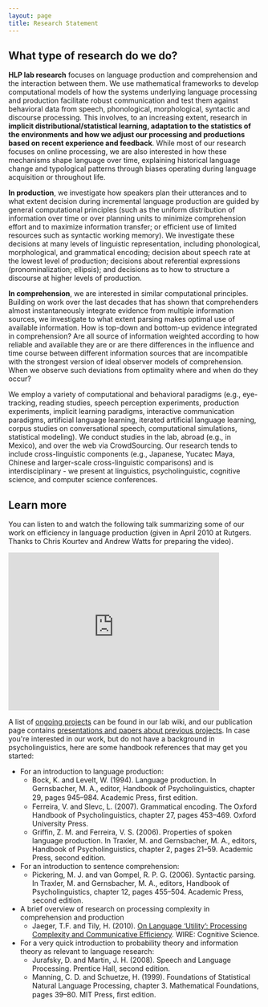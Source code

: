 ```yaml
---
layout: page
title: Research Statement
---
```


## What type of research do we do?

**HLP lab research** focuses on language production and comprehension and the interaction between them. We use mathematical frameworks to develop computational models of how the systems underlying language processing and production facilitate robust communication and test them against behavioral data from speech, phonological, morphological, syntactic and discourse processing. This involves, to an increasing extent, research in **implicit distributional/statistical learning, adaptation to the statistics of the environments and how we adjust our processing and productions based on recent experience and feedback**. While most of our research focuses on online processing, we are also interested in how these mechanisms shape language over time, explaining historical language change and typological patterns through biases operating during language acquisition or throughout life.

**In production**, we investigate how speakers plan their utterances and to what extent decision during incremental language production are guided by general computational principles (such as the uniform distribution of information over time or over planning units to minimize comprehension effort and to maximize information transfer; or efficient use of limited resources such as syntactic working memory). We investigate these decisions at many levels of linguistic representation, including phonological, morphological, and grammatical encoding; decision about speech rate at the lowest level of production; decisions about referential expressions (pronominalization; ellipsis); and decisions as to how to structure a discourse at higher levels of production.

**In comprehension**, we are interested in similar computational principles. Building on work over the last decades that has shown that comprehenders almost instantaneously integrate evidence from multiple information sources, we investigate to what extent parsing makes optimal use of available information. How is top-down and bottom-up evidence integrated in comprehension? Are all source of information weighted according to how reliable and available they are or are there differences in the influence and time course between different information sources that are incompatible with the strongest version of ideal observer models of comprehension. When we observe such deviations from optimality where and when do they occur?

We employ a variety of computational and behavioral paradigms (e.g., eye-tracking, reading studies, speech perception experiments, production experiments, implicit learning paradigms, interactive communication paradigms, artificial language learning, iterated artificial language learning, corpus studies on conversational speech, computational simulations, statistical modeling). We conduct studies in the lab, abroad (e.g., in Mexico), and over the web via CrowdSourcing. Our research tends to include cross-linguistic components (e.g., Japanese, Yucatec Maya, Chinese and larger-scale cross-linguistic comparisons) and is interdisciplinary - we present at linguistics, psycholinguistic, cognitive science, and computer science conferences.

## Learn more

You can listen to and watch the following talk summarizing some of our work on efficiency in language production (given in April 2010 at Rutgers. Thanks to Chris Kourtev and Andrew Watts for preparing the video).

<iframe width="420" height="315" src="https://www.youtube.com/embed/1fFkO7xV0SY" frameborder="0" allowfullscreen></iframe>

A list of [ongoing projects](http://wiki.bcs.rochester.edu/HlpLab/Projects) can be found in our lab wiki, and our publication page contains [presentations and papers about previous projects]({{site.baseurl}}/publications/). In case you're interested in our work, but do not have a background in psycholinguistics, here are some handbook references that may get you started:

  * For an introduction to language production:
    * Bock, K. and Levelt, W. (1994). Language production. In Gernsbacher, M. A., editor, Handbook of Psycholinguistics, chapter 29, pages 945–984. Academic Press, ﬁrst edition.
    * Ferreira, V. and Slevc, L. (2007). Grammatical encoding. The Oxford Handbook of Psycholinguistics, chapter 27, pages 453–469. Oxford University Press.
    * Griffin, Z. M. and Ferreira, V. S. (2006). Properties of spoken language production. In Traxler, M. and Gernsbacher, M. A., editors, Handbook of Psycholinguistics, chapter 2, pages 21–59. Academic Press, second edition.
  * For an introduction to sentence comprehension:
    * Pickering, M. J. and van Gompel, R. P. G. (2006). Syntactic parsing. In Traxler, M. and Gernsbacher, M. A., editors, Handbook of Psycholinguistics, chapter 12, pages 455–504. Academic Press, second edition.
  * A brief overview of research on processing complexity in comprehension and production
    * Jaeger, T.F. and Tily, H. (2010). [On Language ‘Utility’: Processing Complexity and Communicative Efficiency](http://www.bcs.rochester.edu/people/fjaeger/papers/JaegerTily10.pdf). WIRE: Cognitive Science.
  * For a very quick introduction to probability theory and information theory as relevant to language research:
    * Jurafsky, D. and Martin, J. H. (2008). Speech and Language Processing. Prentice Hall, second edition.
    * Manning, C. D. and Schuetze, H. (1999). Foundations of Statistical Natural Language Processing, chapter 3. Mathematical Foundations, pages 39–80. MIT Press, ﬁrst edition.
